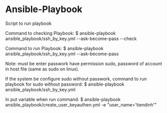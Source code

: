# Ansible-Playbook
Script to run playbook

Command to checking Playbook:
	$ ansible-playbook ansible_playbook/ssh_by_key.yml --ask-become-pass --check

Command to run Playbook:
	$ ansible-playbook ansible_playbook/ssh_by_key.yml --ask-become-pass

Note: must be enter passwork have permission sudo, password of account in host file (same as sudo on linux).

If the system be configure sudo without passwork, command to run playbook for sudo without password:
  $ ansible-playbook ansible_playbook/ssh_by_key.yml
 
 In put variable when run command:
  $ ansible-playbook ansible_playbook/create_user_keyauthen.yml -e "user_name='tiendinh'"
